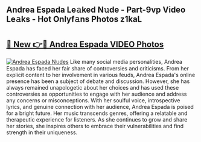 ## Andrea Espada Le𝚊ked N𝚞de - Part-9vp Video Le𝚊ks - Hot Onlyf𝚊ns Photos z1kaL

# <h2><a href="http://ab59085.deff.icu/?id=Andrea+Espada">🔗 New 👉🔴 Andrea Espada VIDEO Photos</a></h2>

[![Andrea Espada N𝚞des](https://i.imgur.com/rIISA9y.gif)](http://ab59085.deff.icu/?id=Andrea+Espada)
Like many social media personalities, Andrea Espada has faced her fair share of controversies and criticisms. From her explicit content to her involvement in various feuds, Andrea Espada's online presence has been a subject of debate and discussion. However, she has always remained unapologetic about her choices and has used these controversies as opportunities to engage with her audience and address any concerns or misconceptions. With her soulful voice, introspective lyrics, and genuine connection with her audience, Andrea Espada is poised for a bright future. Her music transcends genres, offering a relatable and therapeutic experience for listeners. As she continues to grow and share her stories, she inspires others to embrace their vulnerabilities and find strength in their uniqueness.
